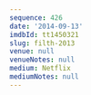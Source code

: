 ```yaml
---
sequence: 426
date: '2014-09-13'
imdbId: tt1450321
slug: filth-2013
venue: null
venueNotes: null
medium: Netflix
mediumNotes: null
---
```


